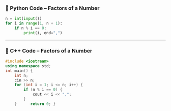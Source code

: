 ### 🐍 Python Code – Factors of a Number

```python
n = int(input())  
for i in range(1, n + 1):     
	if n % i == 0:         
		print(i, end=",")
```

---
	
### 💠 C++ Code – Factors of a Number

```c++
#include <iostream> 
using namespace std;  
int main() {     
	int n;     
	cin >> n;      
	for (int i = 1; i <= n; i++) {         
		if (n % i == 0) {             
			cout << i << ",";         
		}     
	}      return 0; }
```